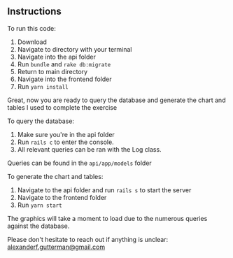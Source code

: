 ## Instructions

To run this code:
1. Download
2. Navigate to directory with your terminal
3. Navigate into the api folder
4. Run ```bundle``` and ```rake db:migrate```
5. Return to main directory
6. Navigate into the frontend folder
7. Run ```yarn install```

Great, now you are ready to query the database and generate the chart and tables I used to complete the exercise

To query the database:
1. Make sure you're in the api folder
2. Run ```rails c``` to enter the console.
3. All relevant queries can be ran with the Log class.

Queries can be found in the ```api/app/models``` folder

To generate the chart and tables:
1. Navigate to the api folder and run ```rails s``` to start the server
2. Navigate to the frontend folder
3. Run ```yarn start```

The graphics will take a moment to load due to the numerous queries against the database.

Please don't hesitate to reach out if anything is unclear: alexanderf.gutterman@gmail.com
